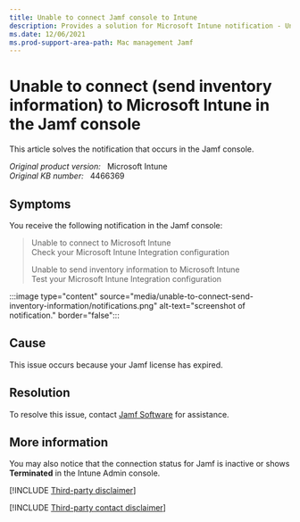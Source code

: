 ```yaml
---
title: Unable to connect Jamf console to Intune
description: Provides a solution for Microsoft Intune notification - Unable to connect to Microsoft Intune. Check your Microsoft Intune Integration configuration in the Jamf console.
ms.date: 12/06/2021
ms.prod-support-area-path: Mac management Jamf
---
```

# Unable to connect (send inventory information) to Microsoft Intune in the Jamf console

This article solves the notification that occurs in the Jamf console.

_Original product version:_ &nbsp; Microsoft Intune  
_Original KB number:_ &nbsp; 4466369

## Symptoms

You receive the following notification in the Jamf console:

> Unable to connect to Microsoft Intune  
> Check your Microsoft Intune Integration configuration
>
> Unable to send inventory information to Microsoft Intune  
> Test your Microsoft Intune Integration configuration

:::image type="content" source="media/unable-to-connect-send-inventory-information/notifications.png" alt-text="screenshot of notification." border="false":::

## Cause

This issue occurs because your Jamf license has expired.

## Resolution

To resolve this issue, contact [Jamf Software](https://www.jamf.com/) for assistance.

## More information

You may also notice that the connection status for Jamf is inactive or shows **Terminated** in the Intune Admin console.

[!INCLUDE [Third-party disclaimer](../../includes/third-party-disclaimer.md)]

[!INCLUDE [Third-party contact disclaimer](../../includes/third-party-contact-disclaimer.md)]
